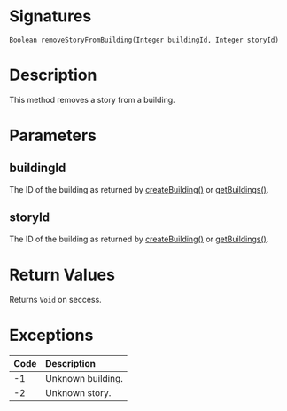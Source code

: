 <!---
{
    "category": "Rooms and Categories",
    "name": "removeStoryFromBuilding",
    "shortDescription": "Removes a story from a building"
}
--->

# Signatures

```
Boolean removeStoryFromBuilding(Integer buildingId, Integer storyId)
```

# Description

This method removes a story from a building.

# Parameters

## buildingId

The ID of the building as returned by [createBuilding()](#createBuilding) or [getBuildings()](#getBuildings).

## storyId

The ID of the building as returned by [createBuilding()](#createBuilding) or [getBuildings()](#getBuildings).

# Return Values

Returns `Void` on seccess.

# Exceptions

| Code | Description       |
|:-----|:------------------|
| -1   | Unknown building. |
| -2   | Unknown story.    |